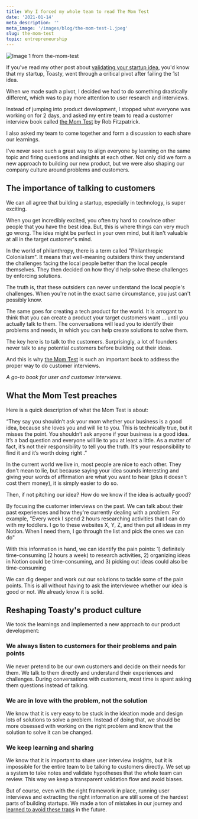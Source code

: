 ```yaml
---
title: Why I forced my whole team to read The Mom Test
date: '2021-01-14'
meta_description: ''
meta_image: '/images/blog/the-mom-test-1.jpeg'
slug: the-mom-test
topic: entrepreneurship
---
```

<img src="/images/blog/the-mom-test-1.jpeg" alt="Image 1 from the-mom-test" class="cover-image" />


If you've read my other post about <a href="/validate-startup-ideas">validating your startup idea</a>, you'd know that my startup, Toasty, went through a critical pivot after failing the 1st idea.

When we made such a pivot, I decided we had to do something drastically different, which was to pay more attention to user research and interviews.

Instead of jumping into product development, I stopped what everyone was working on for 2 days, and asked my entire team to read a customer interview book called <a href="https://amzn.to/2JZ9AUT">the Mom Test</a> by Rob Fitzpatrick.

I also asked my team to come together and form a discussion to each share our learnings.

I've never seen such a great way to align everyone by learning on the same topic and firing questions and insights at each other. Not only did we form a new approach to building our new product, but we were also shaping our company culture around problems and customers.

## The importance of talking to customers

We can all agree that building a startup, especially in technology, is super exciting.

When you get incredibly excited, you often try hard to convince other people that you have the best idea. But, this is where things can very much go wrong. The idea might be perfect in your own mind, but it isn't valuable at all in the target customer's mind.

In the world of philanthropy, there is a term called "Philanthropic Colonialism". It means that well-meaning outsiders think they understand the challenges facing the local people better than the local people themselves. They then decided on how they'd help solve these challenges by enforcing solutions.

The truth is, that these outsiders can never understand the local people's challenges. When you're not in the exact same circumstance, you just can't possibly know.

The same goes for creating a tech product for the world. It is arrogant to think that you can create a product your target customers want ... until you actually talk to them. The conversations will lead you to identify their problems and needs, in which you can help create solutions to solve them.

The key here is to talk to the customers. Surprisingly, a lot of founders never talk to any potential customers before building out their ideas.

And this is why <a href="https://amzn.to/2JZ9AUT">the Mom Test</a> is such an important book to address the proper way to do customer interviews.

*A go-to book for user and customer interviews.*

## What the Mom Test preaches

Here is a quick description of what the Mom Test is about:

“They say you shouldn’t ask your mom whether your business is a good idea, because she loves you and will lie to you. This is technically true, but it misses the point. You shouldn’t ask anyone if your business is a good idea. It’s a bad question and everyone will lie to you at least a little. As a matter of fact, it’s not their responsibility to tell you the truth. It’s your responsibility to find it and it’s worth doing right .”

In the current world we live in, most people are nice to each other. They don't mean to lie, but because saying your idea sounds interesting and giving your words of affirmation are what you want to hear (plus it doesn't cost them money), it is simply easier to do so.

Then, if not pitching our idea? How do we know if the idea is actually good?

By focusing the customer interviews on the past. We can talk about their past experiences and how they're currently dealing with a problem. For example, "Every week I spend 2 hours researching activities that I can do with my toddlers. I go to these websites X, Y, Z, and then put all ideas in my Notion. When I need them, I go through the list and pick the ones we can do"

With this information in hand, we can identify the pain points: 1) definitely time-consuming (2 hours a week) to research activities, 2) organizing ideas in Notion could be time-consuming, and 3) picking out ideas could also be time-consuming

We can dig deeper and work out our solutions to tackle some of the pain points. This is all without having to ask the interviewee whether our idea is good or not. We already know it is solid.

## Reshaping Toasty's product culture

We took the learnings and implemented a new approach to our product development:

### We always listen to customers for their problems and pain points
‍We never pretend to be our own customers and decide on their needs for them. We talk to them directly and understand their experiences and challenges. During conversations with customers, most time is spent asking them questions instead of talking.

### We are in love with the problem, not the solution
‍We know that it is very easy to be stuck in the ideation mode and design lots of solutions to solve a problem. Instead of doing that, we should be more obsessed with working on the right problem and know that the solution to solve it can be changed.

### We keep learning and sharing
We know that it is important to share user interview insights, but it is impossible for the entire team to be talking to customers directly. We set up a system to take notes and validate hypotheses that the whole team can review. This way we keep a transparent validation flow and avoid biases.

But of course, even with the right framework in place, running user interviews and extracting the right information are still some of the hardest parts of building startups. We made a ton of mistakes in our journey and <a href="/user-interview-traps">learned to avoid these traps</a> in the future.

